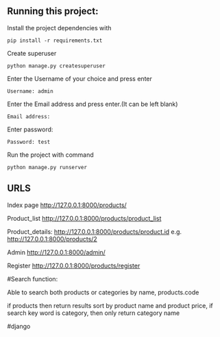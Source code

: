 ## Running this project:


Install the project dependencies with 


```
pip install -r requirements.txt
```

Create superuser

```
python manage.py createsuperuser
```
Enter the Username of your choice and press enter

```
Username: admin
```

Enter the Email address and press enter.(It can be left blank)

```
Email address:
```

Enter password:

```
Password: test
```

Run the project with command

```
python manage.py runserver
```

## URLS

Index page http://127.0.0.1:8000/products/

Product_list http://127.0.0.1:8000/products/product_list

Product_details: http://127.0.0.1:8000/products/product.id e.g. http://127.0.0.1:8000/products/2

Admin  http://127.0.0.1:8000/admin/

Register http://127.0.0.1:8000/products/register




#Search function:

Able to search both products or categories by name, products.code

if products then return results sort by product name and product price, if search key word is category, then only return category name

#django 



